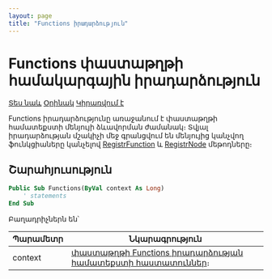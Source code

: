 ```yaml
---
layout: page
title: "Functions իրադարձություն"
---
```


# Functions փաստաթղթի համակարգային իրադարձություն 

[Տես նաև](../scriptstproced.md) [Օրինակ](../Examples/E_Functions.md) [Կիրառվում է](../Functions/Asdoc.md)

Functions իրադարձությունը առաջանում է փաստաթղթի համատեքստի մենյույի ձևավորման ժամանակ։ 
Տվյալ իրադարձության մշակիչի մեջ գրանցվում են մենյույից կանչվող ֆունկցիաները կանչելով [RegistrFunction](../Functions/ASDOC/RegistrFunction.md)
և [RegistrNode](../Functions/ASDOC/RegistrNode.md) մեթոդները։

## Շարահյուսություն

``` vb
Public Sub Functions(ByVal context As Long)
    ' statements
End Sub
```

Բաղադրիչներն են՝

|Պարամետր|Նկարագրություն|
|--|--|
| context | [փաստաթղթի Functions իրադարձության համատեքստի հաստատուններ](../Constants/const_doc_context.md)։ |
